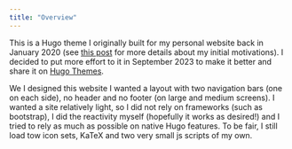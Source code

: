 ```yaml
---
title: "Overview"
---
```


This is a Hugo theme I originally built for my personal website back in January 2020 (see [this post](https://kevcaz.insileco.io/notes/webhosting/aboutthiswebsite/) for more details about my initial motivations). I decided to put more effort to it in September 2023 to make it better and share it on [Hugo Themes](https://themes.gohugo.io/).

We I designed this website I wanted a layout with two navigation bars (one on each side), no header and no footer (on large and medium screens). I wanted a site relatively light, so I did not rely on frameworks (such as bootstrap), I did the reactivity myself (hopefully it works as desired!) and I tried to rely as much as possible on native Hugo features. To be fair, I still load tow icon sets, KaTeX and two very small js scripts of my own. 

